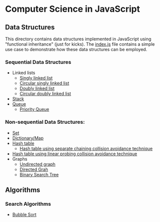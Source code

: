# Computer Science in JavaScript

## Data Structures

This directory contains data structures implemented in JavaScript using "functional inheritance" (just for kicks). The [index.js](./data-structures/index.js) file contains a simple use case to demonstrate how these data structures can be employed.

### Sequential Data Structures
 + Linked lists  
   + [Singly linked list](./data-structures/linkedList.js)
   + [Circular singly linked list](./data-structures/circularLinkedList.js)
   + [Doubly linked list](./data-structures/doublyLinkedList.js)
   + [Circular doubly linked list](./circularDoublyLinkedList.js)  
 + [Stack](./data-structures/stack.js)
 + [Queue](./data-structures/queue.js)  
   + [Priority Queue](./data-structures/priorityQueue.jsdata-structures/)

### Non-sequential Data Structures:
 + [Set](./data-structures/set.js)
 + [Dictionary/Map](./data-structures/dictionary.js)
 + [Hash table](./data-structures/hashTable.js)  
   + [Hash table using separate chaining collision avoidance technique](./data-structures/hashTable_separateChaining.js)
  + [Hash table using linear probing collision avoidance technique](./data-structures/hashTable_linearProbing.js)
 + Graphs  
   + [Undirected graph](./data-structures/graph.js)
   + [Directed Grah](./data-structures/directedGraph.js)
   + [Binary Search Tree](./data-structures/binarySearchTree.js)

## Algorithms

### Search Algorithms
 + [Bubble Sort](.algorithms/bubbleSort.js)
